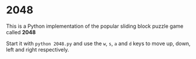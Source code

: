 # 2048
This is a Python implementation of the popular sliding block puzzle game called **2048**

Start it with ```python 2048.py``` and use the ``w``, ``s``, ``a`` and ``d`` keys to move up, down, left and right respectively.
